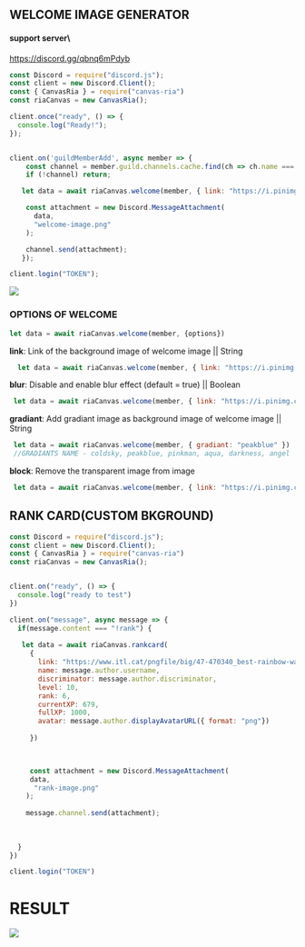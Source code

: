 ## WELCOME IMAGE GENERATOR

#### support server\
https://discord.gg/qbnq6mPdyb

```js
const Discord = require("discord.js");
const client = new Discord.Client();
const { CanvasRia } = require("canvas-ria")
const riaCanvas = new CanvasRia();

client.once("ready", () => {
  console.log("Ready!");
});


client.on('guildMemberAdd', async member => {
	const channel = member.guild.channels.cache.find(ch => ch.name === 'general');
	if (!channel) return;

   let data = await riaCanvas.welcome(member, { link: "https://i.pinimg.com/originals/6c/d4/eb/6cd4ebf5081d9427be9a0316e664d0fc.jpg" })

    const attachment = new Discord.MessageAttachment(
      data,
      "welcome-image.png"
    );

    channel.send(attachment);   
   });

client.login("TOKEN");
```

![](https://cdn.discordapp.com/attachments/797812590553333760/798267833641467954/welcome-image.png)

### OPTIONS OF WELCOME

```js
let data = await riaCanvas.welcome(member, {options})
```

**link**: Link of the background image of welcome image || String
```js
  let data = await riaCanvas.welcome(member, { link: "https://i.pinimg.com/originals/6c/d4/eb/6cd4ebf5081d9427be9a0316e664d0fc.jpg" })
```
**blur**: Disable and enable blur effect (default = true) || Boolean
```js
 let data = await riaCanvas.welcome(member, { link: "https://i.pinimg.com/originals/6c/d4/eb/6cd4ebf5081d9427be9a0316e664d0fc.jpg", blur: false }) //Disables The Blur
```
**gradiant**: Add gradiant image as background image of welcome image || String
```js
 let data = await riaCanvas.welcome(member, { gradiant: "peakblue" })
 //GRADIANTS NAME - coldsky, peakblue, pinkman, aqua, darkness, angel
```

**block**: Remove the transparent image from image
```js
 let data = await riaCanvas.welcome(member, { link: "https://i.pinimg.com/originals/6c/d4/eb/6cd4ebf5081d9427be9a0316e664d0fc.jpg", block: false })
```



## RANK CARD(CUSTOM BKGROUND)

```js
const Discord = require("discord.js");
const client = new Discord.Client();
const { CanvasRia } = require("canvas-ria")
const riaCanvas = new CanvasRia();


client.on("ready", () => {
  console.log("ready to test")
})

client.on("message", async message => {
  if(message.content === "!rank") {
    
   let data = await riaCanvas.rankcard(
     {
       link: "https://www.itl.cat/pngfile/big/47-470340_best-rainbow-wallpaper-hd-with-image-resolution-pixel.jpg",
       name: message.author.username,
       discriminator: message.author.discriminator,
       level: 10,
       rank: 6,
       currentXP: 679,
       fullXP: 1000,
       avatar: message.author.displayAvatarURL({ format: "png"})
     
     })


    
     const attachment = new Discord.MessageAttachment(
     data,
      "rank-image.png"
    );
 
    message.channel.send(attachment);   
    
    
    
  }
})

client.login("TOKEN")
```

# RESULT
![](https://cdn.discordapp.com/attachments/797812590553333760/798267832407293992/rank-image.png)
